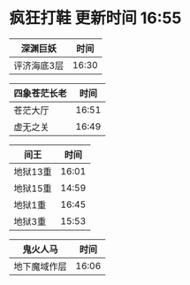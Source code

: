 # 疯狂打鞋 更新时间 16:55

| 深渊巨妖   | 时间    |
|--------|-------|
| 评济海底3层 | 16:30 |

| 四象苍茫长老   | 时间    |
|--------|-------|
| 苍茫大厅 | 16:51 |
| 虚无之关 | 16:49 |

| 间王   | 时间    |
|--------|-------|
| 地狱13重 | 16:01 |
| 地狱15重 | 14:59 |
| 地狱1重 | 16:45 |
| 地狱3重 | 15:53 |

| 鬼火人马   | 时间    |
|--------|-------|
| 地下魔域作层 | 16:06 |